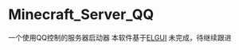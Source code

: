# Minecraft_Server_QQ
一个使用QQ控制的服务器启动器
本软件基于[ELGUI](http://www.mcbbs.net/thread-700994-1-1.html)
未完成，待继续跟进